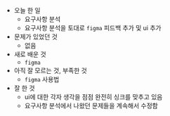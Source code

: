 - 오늘 한 일
  - 요구사항 분석
  - 요구사항 분석을 토대로 `figma` 피드백 추가 및 ui 추가
- 문제가 있었던 것
  - 없음
- 새로 배운 것
  - `figma`
- 아직 잘 모르는 것, 부족한 것
  - `figma` 사용법
- 잘 한 것
  - ui에 대한 각자 생각을 점점 완전히 싱크를 맞추고 있음
  - 요구사항 분석에서 나왔던 문제들을 계속해서 수정함
